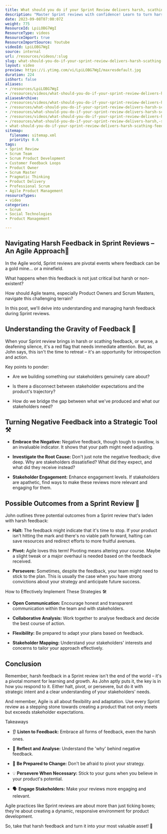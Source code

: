 ```yaml
---
title: What should you do if your Sprint Review delivers harsh, scathing feedback?
description: "Master Sprint reviews with confidence! Learn to turn harsh feedback into actionable insights and align with stakeholders for product success. \U0001F680"
date: 2023-09-08T07:00:07Z
weight: 775
ResourceId: LpiLOBG7WgI
ResourceType: videos
ResourceImport: true
ResourceImportSource: Youtube
videoId: LpiLOBG7WgI
source: internal
url: /resources/videos/:slug
slug: what-should-you-do-if-your-sprint-review-delivers-harsh-scathing-feedback
layout: video
preview: https://i.ytimg.com/vi/LpiLOBG7WgI/maxresdefault.jpg
duration: 224
isShort: false
aliases:
- /resources/LpiLOBG7WgI
- /resources/videos/what-should-you-do-if-your-sprint-review-delivers-harsh-scathing-feedback
aliasesArchive:
- /resources/videos/what-should-you-do-if-your-sprint-review-delivers-harsh-scathing-feedback
- /resources/what-should-you-do-if-your-sprint-review-delivers-harsh-scathing-feedback-2
- /resources/what-should-you-do-if-your-sprint-review-delivers-harsh-scathing-feedback
- /resources/videos/what-should-you-do-if-your-sprint-review-delivers-harsh,-scathing-feedback
- /resources/what-should-you-do-if-your-sprint-review-delivers-harsh,-scathing-feedback
- what-should-you-do-if-your-sprint-review-delivers-harsh-scathing-feedback
sitemap:
  filename: sitemap.xml
  priority: 0.6
tags:
- Sprint Review
- Scrum Team
- Scrum Product Development
- Customer Feedback Loops
- Product Owner
- Scrum Master
- Pragmatic Thinking
- Product Delivery
- Professional Scrum
- Agile Product Management
resourceTypes:
- video
categories:
- Scrum
- Social Technologies
- Product Management

---
```

## Navigating Harsh Feedback in Sprint Reviews – An Agile Approach🚀 

In the Agile world, Sprint reviews are pivotal events where feedback can be a gold mine... or a minefield.  

What happens when this feedback is not just critical but harsh or non-existent?  

How should Agile teams, especially Product Owners and Scrum Masters, navigate this challenging terrain? 

In this post, we'll delve into understanding and managing harsh feedback during Sprint reviews.   

## Understanding the Gravity of Feedback 🤔 

When your Sprint review brings in harsh or scathing feedback, or worse, a deafening silence, it's a red flag that needs immediate attention. But, as John says, this isn't the time to retreat – it's an opportunity for introspection and action. 

Key points to ponder: 

- Are we building something our stakeholders genuinely care about? 

- Is there a disconnect between stakeholder expectations and the product's trajectory? 

- How do we bridge the gap between what we've produced and what our stakeholders need? 

## Turning Negative Feedback into a Strategic Tool ⚒️ 

- **Embrace the Negative:** Negative feedback, though tough to swallow, is an invaluable indicator. It shows that your path might need adjusting. 

- **Investigate the Root Cause:** Don't just note the negative feedback; dive deep. Why are stakeholders dissatisfied? What did they expect, and what did they receive instead? 

- **Stakeholder Engagement:** Enhance engagement levels. If stakeholders are apathetic, find ways to make these reviews more relevant and engaging for them. 

## Possible Outcomes from a Sprint Review 🔄 

John outlines three potential outcomes from a Sprint review that's laden with harsh feedback: 

- **Halt:** The feedback might indicate that it's time to stop. If your product isn't hitting the mark and there's no viable path forward, halting can save resources and redirect efforts to more fruitful avenues. 

- **Pivot:** Agile loves this term! Pivoting means altering your course. Maybe a slight tweak or a major overhaul is needed based on the feedback received. 

- **Persevere:** Sometimes, despite the feedback, your team might need to stick to the plan. This is usually the case when you have strong convictions about your strategy and anticipate future success. 

How to Effectively Implement These Strategies 🛠️ 

- **Open Communication:** Encourage honest and transparent communication within the team and with stakeholders. 

- **Collaborative Analysis:** Work together to analyse feedback and decide the best course of action. 

- **Flexibility:** Be prepared to adapt your plans based on feedback. 

- **Stakeholder Mapping:** Understand your stakeholders' interests and concerns to tailor your approach effectively. 

## Conclusion 

Remember, harsh feedback in a Sprint review isn't the end of the world – it's a pivotal moment for learning and growth. As John aptly puts it, the key is in how you respond to it. Either halt, pivot, or persevere, but do it with strategic intent and a clear understanding of your stakeholders' needs. 

And remember, Agile is all about flexibility and adaptation. Use every Sprint review as a stepping stone towards creating a product that not only meets but exceeds stakeholder expectations. 

Takeaways 

- 👂 **Listen to Feedback:** Embrace all forms of feedback, even the harsh ones. 

- 🤔 **Reflect and Analyse:** Understand the 'why' behind negative feedback. 

- 🔄 **Be Prepared to Change:** Don't be afraid to pivot your strategy. 

- 💡 **Persevere When Necessary:** Stick to your guns when you believe in your product's potential. 

- 🗣️ **Engage Stakeholders:** Make your reviews more engaging and relevant. 

Agile practices like Sprint reviews are about more than just ticking boxes; they're about creating a dynamic, responsive environment for product development.  

So, take that harsh feedback and turn it into your most valuable asset! 🚀
